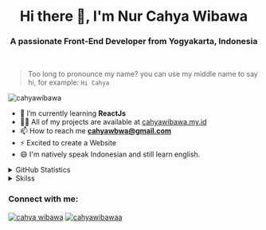 
<h1 align="center">Hi there 👋, I'm Nur Cahya Wibawa</h1>
<h3 align="center">A passionate Front-End Developer from Yogyakarta, Indonesia </h3>

<br />

> Too long to pronounce my name? you can use my middle name to say hi, for example: `Hi Cahya`

<p align="left"> <img src="https://komarev.com/ghpvc/?username=cahyawibawa&label=Profile%20views&color=0e75b6&style=flat" alt="cahyawibawa" /> </p>

<!-- <p align="left"> <a href="https://github.com/ryo-ma/github-profile-trophy"><img src="https://github-profile-trophy.vercel.app/?username=cahyawibawa" alt="cahyawibawa" /></a> </p> -->

- 🌱 I’m currently learning **ReactJs**
- 👨‍💻 All of my projects are available at [cahyawibawa.my.id](https://cahyawibawa.my.id)
- 📫 How to reach me **cahyawbwa@gmail.com**
- ⚡ Excited to create a Website 
- 😄 I'm natively speak Indonesian and still learn english.
<details>
 <summary>GitHub Statistics</summary>
 <hr />
<p><img align="left" src="https://github-readme-stats.vercel.app/api/top-langs?username=cahyawibawa&show_icons=true&locale=en&layout=compact&bg_color=151515&icon_color=bb2acf&text_color=daf7dc" alt="cahyawibawa" /></p>

<p>&nbsp;<img align="center" src="https://github-readme-stats.vercel.app/api?username=cahyawibawa&show_icons=true&locale=en&bg_color=151515&icon_color=bb2acf&text_color=daf7dc" alt="cahyawibawa" /></p>
</details>

<details>
<summary>Skilss</summary>
<p>Frontend Development</p>
<ul>
 <li>
<a href="https://www.w3.org/html/" target="_blank" rel="noreferrer"> <img src="https://raw.githubusercontent.com/devicons/devicon/master/icons/html5/html5-original-wordmark.svg" alt="html5" width="40" height="40"/> </a>
</a> <a href="https://www.w3schools.com/css/" target="_blank" rel="noreferrer"> <img src="https://raw.githubusercontent.com/devicons/devicon/master/icons/css3/css3-original-wordmark.svg" alt="css3" width="40" height="40"/> </a> 
<a href="https://getbootstrap.com" target="_blank" rel="noreferrer"> <img src="https://raw.githubusercontent.com/devicons/devicon/master/icons/bootstrap/bootstrap-plain-wordmark.svg" alt="bootstrap" width="40" height="40"/></a>
<a href="https://tailwindcss.com/" target="_blank" rel="noreferrer"> <img src="https://www.vectorlogo.zone/logos/tailwindcss/tailwindcss-icon.svg" alt="tailwind" width="40" height="40"/></a>
 <a href="https://reactjs.org/" target="_blank" rel="noreferrer"> <img src="https://raw.githubusercontent.com/devicons/devicon/master/icons/react/react-original-wordmark.svg" alt="react" width="40" height="40"/></a>
  </li>
 </ul>
 
 <p>Programming Languages</p>
<ul>
 <li>
  <a href="https://developer.mozilla.org/en-US/docs/Web/JavaScript" target="_blank" rel="noreferrer"> <img src="https://raw.githubusercontent.com/devicons/devicon/master/icons/javascript/javascript-original.svg" alt="javascript" width="40" height="40"/></a>
   <a href="https://www.php.net" target="_blank" rel="noreferrer"> <img src="https://raw.githubusercontent.com/devicons/devicon/master/icons/php/php-original.svg" alt="php" width="40" height="40"/></a>
  </li>
 </ul>

 
  <p>Backend Development</p>
<ul>
 <li>
 <a href="https://nodejs.org" target="_blank" rel="noreferrer"> <img src="https://raw.githubusercontent.com/devicons/devicon/master/icons/nodejs/nodejs-original-wordmark.svg" alt="nodejs" width="40" height="40"/> </a>
  <a href="https://expressjs.com" target="_blank" rel="noreferrer"> <img src="https://raw.githubusercontent.com/devicons/devicon/master/icons/express/express-original-wordmark.svg" alt="express" width="40" height="40"/> </a>
  </li>
 </ul>

 
   <p>Mobile Development</p>
<ul>
 <li>
 <a href="https://flutter.dev" target="_blank" rel="noreferrer"> <img src="https://www.vectorlogo.zone/logos/flutterio/flutterio-icon.svg" alt="flutter" width="40" height="40"/> </a>
  <a href="https://dart.dev" target="_blank" rel="noreferrer"> <img src="https://www.vectorlogo.zone/logos/dartlang/dartlang-icon.svg" alt="dart" width="40" height="40"/> </a>
  <a href="https://reactnative.dev/" target="_blank" rel="noreferrer"> <img src="https://reactnative.dev/img/header_logo.svg" alt="reactnative" width="40" height="40"/> </a>
  </li>
 </ul>

 
 <p>Database</p>
<ul>
 <li>
<a href="https://www.mongodb.com/" target="_blank" rel="noreferrer"> <img src="https://raw.githubusercontent.com/devicons/devicon/master/icons/mongodb/mongodb-original-wordmark.svg" alt="mongodb" width="40" height="40"/> </a>
 <a href="https://www.mysql.com/" target="_blank" rel="noreferrer"> <img src="https://raw.githubusercontent.com/devicons/devicon/master/icons/mysql/mysql-original-wordmark.svg" alt="mysql" width="40" height="40"/> </a>
  </li>
 </ul>

 
   <p>Framework</p>
<ul>
 <li>
<a href="https://laravel.com/" target="_blank" rel="noreferrer"> <img src="https://raw.githubusercontent.com/devicons/devicon/master/icons/laravel/laravel-plain-wordmark.svg" alt="laravel" width="40" height="40"/> </a>
  <a href="https://codeigniter.com" target="_blank" rel="noreferrer"> <img src="https://cdn.worldvectorlogo.com/logos/codeigniter.svg" alt="codeigniter" width="40" height="40"/> </a>
  </li>
 </ul>

 
   <p>Software</p>
<ul>
 <li>
<a href="https://www.figma.com/" target="_blank" rel="noreferrer"> <img src="https://www.vectorlogo.zone/logos/figma/figma-icon.svg" alt="figma" width="40" height="40"/>
  </li>
 </ul>

 
   <p>Static Site Generators</p>
<ul>
 <li>
<a href="https://nextjs.org/" target="_blank" rel="noreferrer"> <img src="https://cdn.worldvectorlogo.com/logos/nextjs-2.svg" alt="nextjs" width="40" height="40"/> </a>
  </li>
 </ul>

 
  <p>Backend as a Service(BaaS)</p>
<ul>
 <li>
<a href="https://firebase.google.com/" target="_blank" rel="noreferrer"> <img src="https://www.vectorlogo.zone/logos/firebase/firebase-icon.svg" alt="firebase" width="40" height="40"/> </a>
  </li>
 </ul>

 
   <p>Game Engine</p>
<ul>
 <li>
<a href="https://unity.com/" target="_blank" rel="noreferrer"> <img src="https://www.vectorlogo.zone/logos/unity3d/unity3d-icon.svg" alt="unity" width="40" height="40"/> </a>
  </li>
 </ul>
 </details>

<h3 align="left">Connect with me:</h3>
<p align="left">
<a href="https://linkedin.com/in/cahya-wibawa" target="blank"><img align="center" src="https://raw.githubusercontent.com/rahuldkjain/github-profile-readme-generator/master/src/images/icons/Social/linked-in-alt.svg" alt="cahya wibawa" height="30" width="40" /></a>
<a href="https://instagram.com/cahyawibawaa" target="blank"><img align="center" src="https://raw.githubusercontent.com/rahuldkjain/github-profile-readme-generator/master/src/images/icons/Social/instagram.svg" alt="cahyawibawaa" height="30" width="40" /></a>





<!-- <p><img align="center" src="https://github-readme-streak-stats.herokuapp.com/?user=cahyawibawa&" alt="cahyawibawa" /></p> -->

<!---
cahyawibawa/cahyawibawa is a ✨ special ✨ repository because its `README.md` (this file) appears on your GitHub profile.
You can click the Preview link to take a look at your changes.
--->
